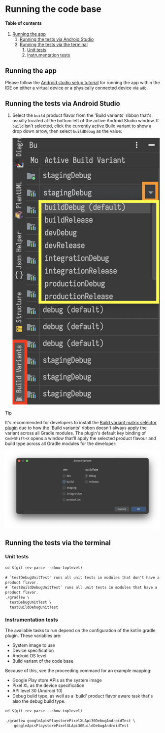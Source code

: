 # Running the code base

#### Table of contents

1. [Running the app](#running-the-app)
    1. [Running the tests via Android Studio](#running-the-tests-via-android-studio)
    2. [Running the tests via the terminal](#running-the-tests-via-the-terminal)
        1. [Unit tests](#unit-tests)
        2. [Instrumentation tests](#instrumentation-tests)

## Running the app

Please follow the [Android studio setup tutorial] for running the app within the IDE on either a
virtual device or a physically connected device via `adb`.

## Running the tests via Android Studio

1. Select the `build` product flavor from the 'Build variants' ribbon that's usually located at the
   bottom left of the active Android Studio window. If `build` isn't selected, click the currently
   active Build variant to show a drop down arrow, then select `buildDebug` as the value:

   ![](../img/androidStudioSelectBuildVariants.png)

> [!TIP]
> It's recommended for developers to install the [Build variant matrix selector plugin] due to
how the 'Build variants' ribbon doesn't always apply the variant across all Gradle modules.
The plugin's default key binding of `Cmd+Shift+X` opens a window that'll apply the selected
product flavour and build type across all Gradle modules for the developer:

![](../img/androidStudioBuildVariantMatrixSelector.png)
   
## Running the tests via the terminal

### Unit tests

```shell
cd $(git rev-parse --show-toplevel)

# `testDebugUnitTest` runs all unit tests in modules that don't have a product flavor.
# `testBuildDebugUnitTest` runs all unit tests in modules that have a product flavor.
./gradlew \
  testDebugUnitTest \
  testBuildDebugUnitTest 
```

### Instrumentation tests

The available tasks to run depend on the configuration of the kotlin gradle plugin. These variables
are:

* System image to use
* Device specification
* Android OS level
* Build variant of the code base

Because of this, see the proceeding command for an example mapping:

* Google Play store APIs as the system image
* Pixel XL as the device specification
* API level 30 (Android 10)
* Debug build type, as well as a 'build' product flavor aware task that's also the debug build type.

```shell
cd $(git rev-parse --show-toplevel)

./gradlew googleApisPlaystorePixelXLApi30DebugAndroidTest \
    googleApisPlaystorePixelXLApi30BuildDebugAndroidTest
```

[Android studio setup tutorial]: ./androidStudioSetup.md
[Build variant matrix selector plugin]: https://plugins.jetbrains.com/plugin/15632-build-variant-matrix-selector